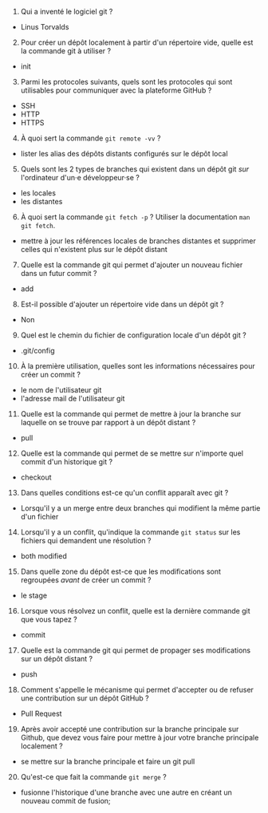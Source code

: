 1. Qui a inventé le logiciel git ?
- Linus Torvalds

2. Pour créer un dépôt localement à partir d'un répertoire vide, quelle est la commande git à utiliser ?
 - init

3. Parmi les protocoles suivants, quels sont les protocoles qui sont utilisables pour communiquer avec la plateforme GitHub ?
 - SSH
 - HTTP
 - HTTPS

4. À quoi sert la commande `git remote -vv` ?
 - lister les alias des dépôts distants configurés sur le dépôt local

5. Quels sont les 2 types de branches qui existent dans un dépôt git *sur* l'ordinateur d'un·e développeur·se ?
 - les locales
 - les distantes

6. À quoi sert la commande `git fetch -p` ? Utiliser la documentation `man git fetch`.
 - mettre à jour les références locales de branches distantes et supprimer celles qui n'existent plus sur le dépôt distant

7. Quelle est la commande git qui permet d'ajouter un nouveau fichier dans un futur commit ?
 - add

8. Est-il possible d'ajouter un répertoire vide dans un dépôt git ?
 - Non

9. Quel est le chemin du fichier de configuration locale d'un dépôt git ?
 - .git/config

10. À la première utilisation, quelles sont les informations nécessaires pour créer un commit ?
 - le nom de l'utilisateur git
 - l'adresse mail de l'utilisateur git

11. Quelle est la commande qui permet de mettre à jour la branche sur laquelle on se trouve par rapport à un dépôt distant ?
 - pull

12. Quelle est la commande qui permet de se mettre sur n'importe quel commit d'un historique git ?
 - checkout

13. Dans quelles conditions est-ce qu'un conflit apparaît avec git ?
 - Lorsqu'il y a un merge entre deux branches qui modifient la même partie d'un fichier

14. Lorsqu'il y a un conflit, qu'indique la commande `git status` sur les fichiers qui demandent une résolution ?
 - both modified

15. Dans quelle zone du dépôt est-ce que les modifications sont regroupées *avant* de créer un commit ?
 - le stage

16. Lorsque vous résolvez un conflit, quelle est la dernière commande git que vous tapez ?
 - commit

17. Quelle est la commande git qui permet de propager ses modifications sur un dépôt distant ?
 - push


18. Comment s'appelle le mécanisme qui permet d'accepter ou de refuser une contribution sur un dépôt GitHub ?
 - Pull Request

19. Après avoir accepté une contribution sur la branche principale sur Github, que devez vous faire pour mettre à jour votre branche principale localement ?
 - se mettre sur la branche principale et faire un git pull

20. Qu'est-ce que fait la commande `git merge` ?
 -  fusionne l'historique d'une branche avec une autre en créant un nouveau commit de fusion;

